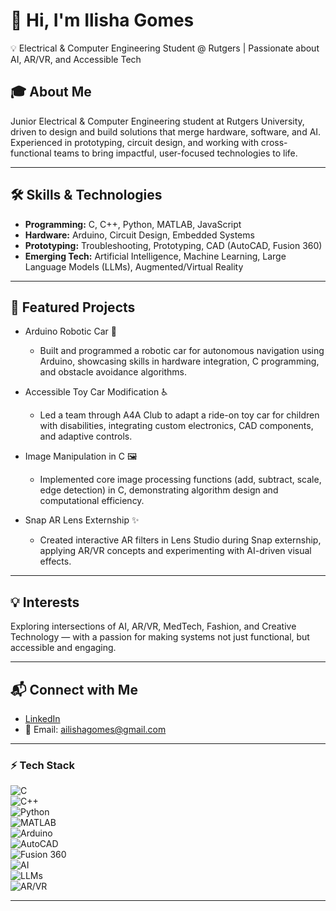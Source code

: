 # 👋 Hi, I'm Ilisha Gomes  
💡 Electrical & Computer Engineering Student @ Rutgers | Passionate about AI, AR/VR, and Accessible Tech  


## 🎓 About Me
Junior Electrical & Computer Engineering student at Rutgers University, driven to design and build solutions that merge hardware, software, and AI. Experienced in prototyping, circuit design, and working with cross-functional teams to bring impactful, user-focused technologies to life.

---

## 🛠️ Skills & Technologies
- **Programming:** C, C++, Python, MATLAB, JavaScript
- **Hardware:** Arduino, Circuit Design, Embedded Systems
- **Prototyping:** Troubleshooting, Prototyping, CAD (AutoCAD, Fusion 360)
- **Emerging Tech:** Artificial Intelligence, Machine Learning, Large Language Models (LLMs), Augmented/Virtual Reality

---

## 🚀 Featured Projects
- Arduino Robotic Car 🚗
    - Built and programmed a robotic car for autonomous navigation using Arduino, showcasing skills in hardware integration, C programming, and obstacle avoidance algorithms.

- Accessible Toy Car Modification ♿
    - Led a team through A4A Club to adapt a ride-on toy car for children with disabilities, integrating custom electronics, CAD components, and adaptive controls.

- Image Manipulation in C 🖼️
    - Implemented core image processing functions (add, subtract, scale, edge detection) in C, demonstrating algorithm design and computational efficiency.

- Snap AR Lens Externship ✨
    - Created interactive AR filters in Lens Studio during Snap externship, applying AR/VR concepts and experimenting with AI-driven visual effects.

---

## 💡 Interests
Exploring intersections of AI, AR/VR, MedTech, Fashion, and Creative Technology — with a passion for making systems not just functional, but accessible and engaging.

---

## 📬 Connect with Me
- [LinkedIn](https://www.linkedin.com/in/ilisha-gomes/)
- 📧 Email: ailishagomes@gmail.com

---

### ⚡ Tech Stack  
![C](https://img.shields.io/badge/-C-00599C?style=flat&logo=c)  
![C++](https://img.shields.io/badge/-C++-00599C?style=flat&logo=c%2B%2B)  
![Python](https://img.shields.io/badge/-Python-3776AB?style=flat&logo=python)  
![MATLAB](https://img.shields.io/badge/-MATLAB-orange?style=flat&logo=mathworks)  
![Arduino](https://img.shields.io/badge/-Arduino-00979D?style=flat&logo=arduino)  
![AutoCAD](https://img.shields.io/badge/-AutoCAD-E51050?style=flat&logo=autodesk)  
![Fusion 360](https://img.shields.io/badge/-Fusion%20360-FF6F00?style=flat&logo=autodesk)  
![AI](https://img.shields.io/badge/-Artificial%20Intelligence-blueviolet)  
![LLMs](https://img.shields.io/badge/-LLMs-ff69b4)  
![AR/VR](https://img.shields.io/badge/-AR/VR-lightgrey)  

---
